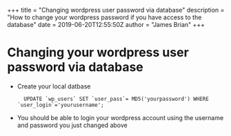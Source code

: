 +++
title = "Changing wordpress user password via database"
description = "How to change your wordpress password if you have access to the database"
date = 2019-06-20T12:55:50Z
author = "James Brian"
+++

# Changing your wordpress user password via database

+ Create your local datbase

        UPDATE `wp_users` SET `user_pass`= MD5('yourpassword') WHERE `user_login`='yourusername';

+ You should be able to login your wordpress account using the username and password you just changed above